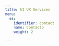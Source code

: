 ```yaml
---
title: UI UX Services
menu:
  es:
    identifier: contact
    name: Contacto
    weight: 2

---
```

